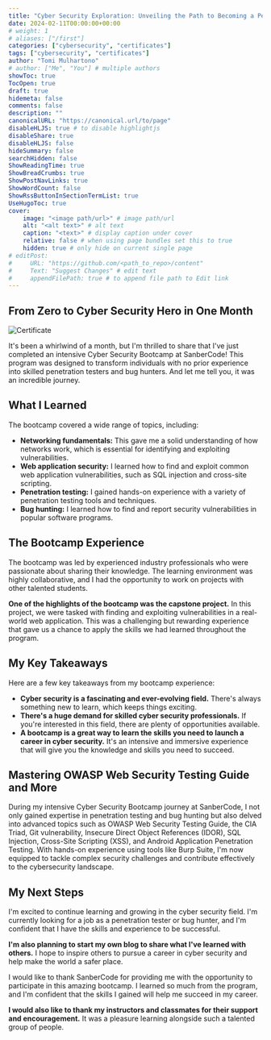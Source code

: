 ```yaml
---
title: "Cyber Security Exploration: Unveiling the Path to Becoming a Pentester and Bug Hunter with SanberCode"
date: 2024-02-11T00:00:00+00:00
# weight: 1
# aliases: ["/first"]
categories: ["cybersecurity", "certificates"]
tags: ["cybersecurity", "certificates"]
author: "Tomi Mulhartono"
# author: ["Me", "You"] # multiple authors
showToc: true
TocOpen: true
draft: true
hidemeta: false
comments: false
description: ""
canonicalURL: "https://canonical.url/to/page"
disableHLJS: true # to disable highlightjs
disableShare: true
disableHLJS: false
hideSummary: false
searchHidden: false
ShowReadingTime: true
ShowBreadCrumbs: true
ShowPostNavLinks: true
ShowWordCount: false
ShowRssButtonInSectionTermList: true
UseHugoToc: true
cover:
    image: "<image path/url>" # image path/url
    alt: "<alt text>" # alt text
    caption: "<text>" # display caption under cover
    relative: false # when using page bundles set this to true
    hidden: true # only hide on current single page
# editPost:
#     URL: "https://github.com/<path_to_repo>/content"
#     Text: "Suggest Changes" # edit text
#     appendFilePath: true # to append file path to Edit link
---
```


## From Zero to Cyber Security Hero in One Month

![Certificate](/images/sanbercode.jpg)

It's been a whirlwind of a month, but I'm thrilled to share that I've just completed an intensive Cyber Security Bootcamp at SanberCode! This program was designed to transform individuals with no prior experience into skilled penetration testers and bug hunters. And let me tell you, it was an incredible journey.

## What I Learned

The bootcamp covered a wide range of topics, including:

- **Networking fundamentals:** This gave me a solid understanding of how networks work, which is essential for identifying and exploiting vulnerabilities.
- **Web application security:** I learned how to find and exploit common web application vulnerabilities, such as SQL injection and cross-site scripting.
- **Penetration testing:** I gained hands-on experience with a variety of penetration testing tools and techniques.
- **Bug hunting:** I learned how to find and report security vulnerabilities in popular software programs.

## The Bootcamp Experience

The bootcamp was led by experienced industry professionals who were passionate about sharing their knowledge. The learning environment was highly collaborative, and I had the opportunity to work on projects with other talented students.

**One of the highlights of the bootcamp was the capstone project.** In this project, we were tasked with finding and exploiting vulnerabilities in a real-world web application. This was a challenging but rewarding experience that gave us a chance to apply the skills we had learned throughout the program.

## My Key Takeaways

Here are a few key takeaways from my bootcamp experience:

- **Cyber security is a fascinating and ever-evolving field.** There's always something new to learn, which keeps things exciting.
- **There's a huge demand for skilled cyber security professionals.** If you're interested in this field, there are plenty of opportunities available.
- **A bootcamp is a great way to learn the skills you need to launch a career in cyber security.** It's an intensive and immersive experience that will give you the knowledge and skills you need to succeed.


## Mastering OWASP Web Security Testing Guide and More

During my intensive Cyber Security Bootcamp journey at SanberCode, I not only gained expertise in penetration testing and bug hunting but also delved into advanced topics such as OWASP Web Security Testing Guide, the CIA Triad, Git vulnerability, Insecure Direct Object References (IDOR), SQL Injection, Cross-Site Scripting (XSS), and Android Application Penetration Testing. With hands-on experience using tools like Burp Suite, I'm now equipped to tackle complex security challenges and contribute effectively to the cybersecurity landscape.

## My Next Steps

I'm excited to continue learning and growing in the cyber security field. I'm currently looking for a job as a penetration tester or bug hunter, and I'm confident that I have the skills and experience to be successful.

**I'm also planning to start my own blog to share what I've learned with others.** I hope to inspire others to pursue a career in cyber security and help make the world a safer place.

I would like to thank SanberCode for providing me with the opportunity to participate in this amazing bootcamp. I learned so much from the program, and I'm confident that the skills I gained will help me succeed in my career.

**I would also like to thank my instructors and classmates for their support and encouragement.** It was a pleasure learning alongside such a talented group of people.